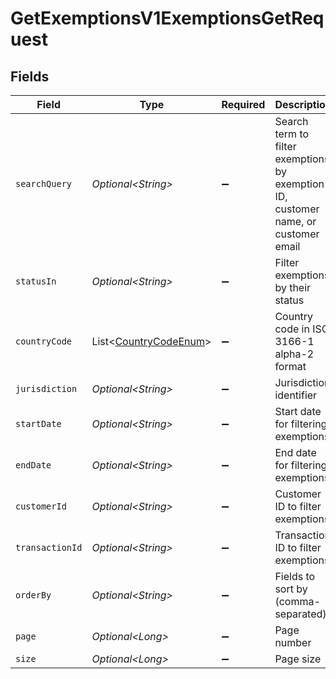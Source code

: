# GetExemptionsV1ExemptionsGetRequest


## Fields

| Field                                                                              | Type                                                                               | Required                                                                           | Description                                                                        | Example                                                                            |
| ---------------------------------------------------------------------------------- | ---------------------------------------------------------------------------------- | ---------------------------------------------------------------------------------- | ---------------------------------------------------------------------------------- | ---------------------------------------------------------------------------------- |
| `searchQuery`                                                                      | *Optional\<String>*                                                                | :heavy_minus_sign:                                                                 | Search term to filter exemptions by exemption ID, customer name, or customer email | John                                                                               |
| `statusIn`                                                                         | *Optional\<String>*                                                                | :heavy_minus_sign:                                                                 | Filter exemptions by their status                                                  |                                                                                    |
| `countryCode`                                                                      | List\<[CountryCodeEnum](../../models/components/CountryCodeEnum.md)>               | :heavy_minus_sign:                                                                 | Country code in ISO 3166-1 alpha-2 format                                          | US                                                                                 |
| `jurisdiction`                                                                     | *Optional\<String>*                                                                | :heavy_minus_sign:                                                                 | Jurisdiction identifier                                                            | CA                                                                                 |
| `startDate`                                                                        | *Optional\<String>*                                                                | :heavy_minus_sign:                                                                 | Start date for filtering exemptions                                                | 2024-01-01                                                                         |
| `endDate`                                                                          | *Optional\<String>*                                                                | :heavy_minus_sign:                                                                 | End date for filtering exemptions                                                  | 2024-01-01                                                                         |
| `customerId`                                                                       | *Optional\<String>*                                                                | :heavy_minus_sign:                                                                 | Customer ID to filter exemptions                                                   | cust_1234                                                                          |
| `transactionId`                                                                    | *Optional\<String>*                                                                | :heavy_minus_sign:                                                                 | Transaction ID to filter exemptions                                                | trans_1234                                                                         |
| `orderBy`                                                                          | *Optional\<String>*                                                                | :heavy_minus_sign:                                                                 | Fields to sort by (comma-separated)                                                |                                                                                    |
| `page`                                                                             | *Optional\<Long>*                                                                  | :heavy_minus_sign:                                                                 | Page number                                                                        |                                                                                    |
| `size`                                                                             | *Optional\<Long>*                                                                  | :heavy_minus_sign:                                                                 | Page size                                                                          |                                                                                    |